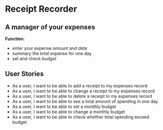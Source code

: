 # Receipt Recorder

## A manager of your expenses

**Function**:
- enter your expense *amount* and *date*
- summary the *total* expense for one day
- set and check *budget*

## User Stories

- As a user, I want to be able to add a receipt to my expenses record
- As a user, I want to be able to change a receipt to my expenses record
- As a user, I want to be able to delete a receipt to my expenses record
- As a user, I want to be able to see a total amount of spending in one day
- As a user, I want to be able to set a monthly budget
- As a user, I want to be able to change a monthly budget
- As a user, I want to be able to check whether total spending exceed budget